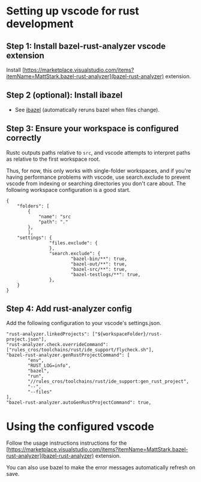 # Setting up vscode for rust development

## Step 1: Install bazel-rust-analyzer vscode extension
Install [https://marketplace.visualstudio.com/items?itemName=MattStark.bazel-rust-analyzer](bazel-rust-analyzer) extension.

## Step 2 (optional): Install ibazel
* See [ibazel](https://github.com/bazelbuild/bazel-watcher) (automatically reruns bazel when files change).

## Step 3: Ensure your workspace is configured correctly
Rustc outputs paths relative to `src`, and vscode attempts to interpret paths as relative to the first workspace root.

Thus, for now, this only works with single-folder workspaces, and if you're having performance problems with vscode, use search.exclude to prevent vscode from indexing or searching directories you don't care about. The following workspace configuration is a good start.
```
{
	"folders": [
		{
			"name": "src
			"path": "."
		},
        ],
	"settings": {
                "files.exclude": {
                },
                "search.exclude": {
                        "bazel-bin/**": true,
                        "bazel-out/**": true,
                        "bazel-src/**": true,
                        "bazel-testlogs/**": true,
                },
	}
}
```

## Step 4: Add rust-analyzer config
Add the following configuration to your vscode's settings.json.

```
"rust-analyzer.linkedProjects": ["${workspaceFolder}/rust-project.json"],
"rust-analyzer.check.overrideCommand": ["rules_cros/toolchains/rust/ide_support/flycheck.sh"],
"bazel-rust-analyzer.genRustProjectCommand": [
        "env",
        "RUST_LOG=info",
        "bazel",
        "run",
        "//rules_cros/toolchains/rust/ide_support:gen_rust_project",
        "--",
        "--files"
],
"bazel-rust-analyzer.autoGenRustProjectCommand": true,
```

# Using the configured vscode
Follow the usage instructions instructions for the [https://marketplace.visualstudio.com/items?itemName=MattStark.bazel-rust-analyzer](bazel-rust-analyzer) extension.

You can also use bazel to make the error messages automatically refresh on save.